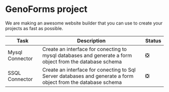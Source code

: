 # GenoForms project
We are making an awesome website builder that you can use to create your projects as fast as possible.

|Task|Description|Status|
|----|-----------|------|
|Mysql Connector| Create an interface for conecting to mysql databases and generate a form object from the database schema|❎|
|SSQL Connector| Create an interface for conecting to Sql Server databases and generate a form object from the database schema|❎|